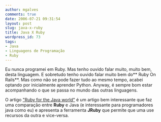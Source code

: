 ```yaml
---
author: mgalves
comments: true
date: 2006-07-21 09:31:54
layout: post
slug: java-x-ruby
title: Java X Ruby
wordpress_id: 73
tags:
- Java
- Linguagens de Programação
- Ruby
---
```


Eu nunca programei em Ruby. Mas tenho ouvido falar muito,  muito bem, desta linguagem. E sobretudo tenho ouvido falar muito bem do** Ruby On Rails**. Mas como não se pode fazer tudo ao mesmo tempo, acabei optando por inicialmente aprender Python. Anyway, é sempre bom estar acompanhando o que se passa no mundo das outras linguagens.

O artigo  ["Ruby for the Java world"](http://www.javaworld.com/javaworld/jw-07-2006/jw-0717-ruby.html)   é um artigo bem interessante que faz uma comparação entre **Ruby** e Java  (e interessante para programadores java como eu) e apresenta a ferramenta **JRuby** que permite que uma use recursos da outra e vice-versa.
